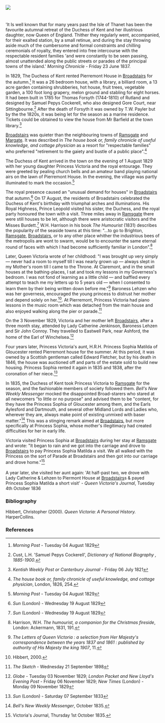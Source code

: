 <a href="https://www.kent-maps.online"><img src="https://kent-map.github.io/mdpress/juncture/ve-button.png"></a>
<param ve-config title="Princess Victoria at Broadstairs" author="Michelle Crowther" layout="vtl" banner="https://stor.artstor.org/stor/a7e4f0ee-5b60-4e8d-857a-c567e4976d15">

<param ve-entity eid="Q736439" aliases="Ramsgate">
<param ve-entity eid="Q2540442" aliases="Eastwell Park">

#

'It Is well known that for many years past the Isle of Thanet has been the favourite autumnal retreat of the Duchess of Kent and her illustrious daughter, now Queen of England. Thither they regularly went, accompanied, for their exalted station, by a small retinue, and during the stay throwing aside much of the cumbersome and formal constraints and chilling ceremonials of royalty, they entered into free intercourse with the respectable resident families 'and were constantly to be seen passing, almost unattended along the public streets or parades of the principal towns of the island.' _Morning Chronicle_ - Friday 23 June 1837.
<param ve-image url="https://upload.wikimedia.org/wikipedia/commons/6/68/Duchess_of_Kent_and_Victoria_by_Henry_Bone.jpg" label="Duchess of Kent and Victoria c. 1824/5" attribution="Henry Bone, Public domain, via Wikimedia Commons">

In 1829, The Duchess of Kent rented Pierremont House in [Broadstairs](/dickens/broadstairs-19th-century) for the autumn.[^ref1] It was a 26 bedroom house, with a library, a billiard room, a 13 acre garden containing shrubberies, hot house, fruit trees, vegetable garden, a 100 foot long grapery, melon ground and stabling for eight horses. It had been built in 1785 for Thomas Forsyth (1744-1810) of Rutland and designed by Samuel Pepys Cockerell, who also designed Gore Court, near Sittingbourne.[^ref2] After the death of Forsyth it was owned by T.W. Payler but by the the 1820s, it was being let for the season as a marine residence. Tickets could be obtained to view the house from Mr Barfield at the town library.[^ref3] 
<param ve-image url="https://upload.wikimedia.org/wikipedia/commons/8/8b/Samuel_Pepys_Cockerell_by_George_Dance_1793.jpg" label="Samuel Pepys Cockerell">

[Broadstairs](/dickens/broadstairs-19th-century) was quieter than the neighbouring towns of [Ramsgate](/19c/19c-ramsgate) and [Margate](/19c/19c-margate). It was described in _The house book or, family chronicle of useful knowledge, and cottage physician_ as a resort for "respectable families" who preferred "retirement to the gaiety and bustle of a public place".[^ref4]
<param ve-image url="https://stor.artstor.org/stor/077213e1-ee34-4966-a7eb-64fb7cf89d8d" label="Map of Broadstairs, 1824" attribution="by kind permission of Broadstairs Dickens Museum">

The Duchess of Kent arrived in the town on the evening of 1 August 1829 with her young daughter Princess Victoria and the royal entourage. They were greeted by pealing church bells and an amateur band playing national airs on the lawn of Pierremont House. In the evening, the village was partly illuminated to mark the occasion.[^ref5]
<param ve-image url="https://stor.artstor.org/stor/7cdfdb0a-69ae-4fd6-a2e4-1a9cd5dfe1d3" label="The Picturesque Beauties of Great Britain: Kent. Broadstairs." label="George Virtue, 1829. Photo by Astrid Stilma. By permission of Patrick Marrin.">

The royal presence caused an "unusual demand for houses" in [Broadstairs](/dickens/broadstairs-19th-century) that autumn.[^ref6] On 17 August, the residents of Broadstairs celebrated the Duchess of Kent's birthday with triumphal arches and illuminations. His Royal Highness, Prince Leopold visited his sister, the Duchess, and the royal party honoured the town with a visit. Three miles away in [Ramsgate](/19c/19c-ramsgate) there were still houses to be let, although there were aristocratic visitors and the Misses Burdett.[^ref7] W.H. Harrison in his book _The Humourist_ (1831) describes the popularity of the seaside towns at this time: "...to go to Brighton, [Ramsgate](/19c/19c-ramsgate), [Broadstairs](/dickens/broadstairs-19th-century), or to any other place whither the industrious bees of the metropolis are wont to swarm, would be to encounter the same eternal round of faces with which I had become sufficiently familiar in London".[^ref8]
<param ve-image url="https://upload.wikimedia.org/wikipedia/commons/3/30/Leopold_I%2C_King_of_the_Belgians_1818-50.jpg" label="Leopold I" attribution="After George Dawe, Public domain, via Wikimedia Commons">

Later, Queen Victoria wrote of her childhood: "I was brought up very simply — never had a room to myself till I was nearly grown up — always slept in my Mother's room till I came to the Throne. At Claremont, and in the small houses at the bathing-places, I sat and took my lessons in my Governess's bedroom. I was not fond of learning as a little child — and baffled every attempt to teach me my letters up to 5 years old — when I consented to learn them by their being written down before me."[^ref9] Baroness Lehzen who was her governess, encouraged the young princess to distrust her mother and depend solely on her.[^ref10]. At Pierremont, Princess Victoria had piano lessons in the music room which was detached from the main house and also enjoyed walking along the pier or parade.[^ref11]
<param ve-image url="https://stor.artstor.org/stor/2a68391b-9297-4e72-9a29-4c897cdda117" label="The Pier at Broadstairs" attribution="Kent Maps Online">

On the 3 November 1829, Victoria and her mother left [Broadstairs](/dickens/broadstairs-19th-century), after a three month stay, attended by Lady Catherine Jenkinson, Baroness Lehzen and Sir John Conroy. They travelled to Eastwell Park, near Ashford, the home of the Earl of Winchelsea.[^ref12]
<param ve-image url="https://upload.wikimedia.org/wikipedia/commons/e/ed/Gatehouse_to_Eastwell_Park_-_geograph.org.uk_-_68280.jpg" label="Gatehouse to Eastwell Park" attribution="Guy Erwood" license="CC BY-SA 2.0">

Four years later, Princess Victoria's aunt, H.R.H. Princess Sophia Matilda of Gloucester rented Pierremont house for the summer. At this period, it was owned by a Scottish gentleman called Edward Fletcher, but by his death in 1846, the house was auctioned off and parts of the estate sold to build new housing.  Princess Sophia rented it again in 1835 and 1838, after the coronation of her niece.[^ref13]
<param ve-image url="https://stor.artstor.org/stor/a7e4f0ee-5b60-4e8d-857a-c567e4976d15" label="Pierremont House" attribution="Martin Crowther">

In 1835, the Duchess of Kent took Princess Victoria to [Ramsgate](/19c/19c-victoria-albion-house) for the season, and the fashionable members of society followed them. _Bell's New Weekly Messenger_ mocked the disappointed Broad-starers who stared at all newcomers "to little or no purpose" and advised them to be "content, for they have the Princess Sophia of Gloucester among them, and the Earls Aylesford and Dartmouth, and several other Midland Lords and Ladies who, wherever they are, always make point of existing unmixed with baser matter."[^ref14] This was a stinging remark aimed at [Broadstairs](/dickens/broadstairs-19th-century), but more specifically at Princess Sophia, whose mother's illegitimacy had created difficulties for her in early life.
<param ve-image url="https://upload.wikimedia.org/wikipedia/commons/2/28/HRH_Princess_Sophia_-_Andrew_Robertson_-_ABDAG008244.jpg" label="Princess Sophia of Gloucester" attribution="Andrew Robertson, Aberdeen Art Gallery, Public domain, via Wikimedia Common">

Victoria visited Princess Sophia at [Broadstairs](/dickens/broadstairs-19th-century) during her stay at [Ramsgate](/19c/19c-victoria-albion-house) and wrote: "It began to rain and we got into the carriage and drove to [Broadstairs](/dickens/broadstairs-19th-century) to pay Princess Sophia Matilda a visit. We all walked with the Princess on the sort of Parade at Broadstairs and then got into our carriage and drove home."[^ref15] 
<br><br>
A year later, she visited her aunt again: 'At half-past two, we drove with Lady Catherine & Lehzen to Piermont House at [Broadstairs](/dickens/broadstairs-19th-century)s & payed Princess Sophia Matilda a short visit' - _Queen Victoria's Journal_, Tuesday 4th October 1836
<param ve-image url="https://stor.artstor.org/stor/8538611a-a4ed-4003-a5d6-fd5168d378cf" label="Blue Plaque at Pierremont House" attribution="Photographed by Martin Crowther">

### Bibliography

Hibbert, Christopher (2000). _Queen Victoria: A Personal History._ HarperCollins.

### References

[^ref1]: _Morning Post_ - Tuesday 04 August 1829
[^ref2]: Cust, L.H. 'Samuel Pepys Cockerell', _Dictionary of National Biography , 1885-1900_.
[^ref3]: _Kentish Weekly Post or Canterbury Journal_ - Friday 06 July 1821
[^ref4]: _The house book or, family chronicle of useful knowledge, and cottage physician_, London, 1826, 254.
[^ref5]: _Morning Post_ - Tuesday 04 August 1829
[^ref6]: _Sun_ (London) - Wednesday 19 August 1829
[^ref7]: _Sun_ (London) - Wednesday 19 August 1829
[^ref8]:  Harrison, W.H. _The humourist, a companion for the Christmas fireside_, London: Ackermann, 1831, 191.
[^ref9]: _The Letters of Queen Victoria : a selection from Her Majesty's correspondence between the years 1837 and 1861 : published by authority of His Majesty the king 1907_, 11.
[^ref10]:  Hibbert, 2000.
[^ref11]: _The Sketch_ - Wednesday 21 September 1898
[^ref12]: _Globe_ - Tuesday 03 November 1829; _London Packet and New Lloyd's Evening Post_ - Friday 06 November 1829; _New Times_ (London) - Monday 09 November 1829
[^ref13]: _Sun_ (London) - Saturday 07 September 1833
[^ref14]: _Bell's New Weekly Messenger_, October 1835.
[^ref15]: Victoria's Journal, Thursday 1st October 1835.
